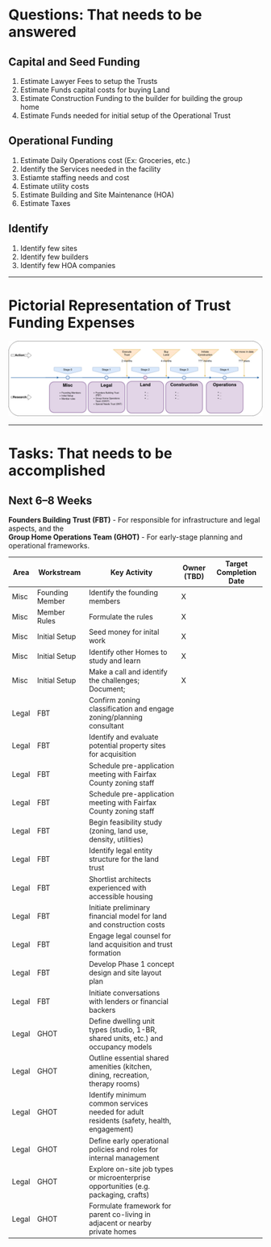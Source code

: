 
# Questions: That needs to be answered

## Capital and Seed Funding

1.  Estimate Lawyer Fees to setup the Trusts
2.  Estimate Funds capital costs for buying Land
3.  Estimate Construction Funding to the builder for building the group home
4.  Estimate Funds needed for initial setup of the Operational Trust

## Operational Funding

1.  Estimate Daily Operations cost (Ex: Groceries, etc.)
2.  Identify the Services needed in the facility
3.  Estiamte staffing needs and cost
4.  Estimate utility costs
5.  Estimate Building and Site Maintenance (HOA)
6.  Estimate Taxes

## Identify

1.  Identify few sites
2.  Identify few builders
3.  Identify few HOA companies

---
# Pictorial Representation of Trust Funding Expenses
![Project Timeline Sequence](images/Project_timeline_sequence-2.jpg)


---

# Tasks: That needs to be accomplished
## Next 6–8 Weeks

**Founders Building Trust (FBT)** - For responsible for infrastructure and legal aspects, and the \
**Group Home Operations Team (GHOT)** - For early-stage planning and operational frameworks.

| Area  | Workstream                     | Key Activity                                                                                         | Owner (TBD) | Target Completion Date |
|-------|-------------------------------|------------------------------------------------------------------------------------------------------|-------------|-------------------------|
| Misc| Founding Member | Identify the founding members                                 |  X |                         |
| Misc| Member Rules | Formulate the rules                                    | X |                         |
| Misc| Initial Setup | Seed money for inital work                                       | X |                         |
| Misc| Initial Setup | Identify other Homes to study and learn                                       | X |                         |
| Misc| Initial Setup | Make a call and identify the challenges; Document;                                       | X |                         |
| Legal| FBT  | Confirm zoning classification and engage zoning/planning consultant                                 |             |                         |
| Legal| FBT | Identify and evaluate potential property sites for acquisition                                       |             |                         |
| Legal| FBT | Schedule pre-application meeting with Fairfax County zoning staff                                    |             |                         |
| Legal| FBT | Schedule pre-application meeting with Fairfax County zoning staff                                    |             |                         |
| Legal| FBT | Begin feasibility study (zoning, land use, density, utilities)                                       |             |                         |
| Legal| FBT | Identify legal entity structure for the land trust                                                   |             |                         |
| Legal| FBT | Shortlist architects experienced with accessible housing                                              |             |                         |
| Legal| FBT | Initiate preliminary financial model for land and construction costs                                 |             |                         |
| Legal| FBT | Engage legal counsel for land acquisition and trust formation                                        |             |                         |
| Legal| FBT | Develop Phase 1 concept design and site layout plan                                                  |             |                         |
| Legal| FBT | Initiate conversations with lenders or financial backers                                             |             |                         |
| Legal| GHOT | Define dwelling unit types (studio, 1-BR, shared units, etc.) and occupancy models              |             |                         |
| Legal| GHOT | Outline essential shared amenities (kitchen, dining, recreation, therapy rooms)               |             |                         |
| Legal| GHOT | Identify minimum common services needed for adult residents (safety, health, engagement)      |             |                         |
| Legal| GHOT | Define early operational policies and roles for internal management                            |             |                         |
| Legal| GHOT | Explore on-site job types or microenterprise opportunities (e.g. packaging, crafts)            |             |                         |
| Legal| GHOT | Formulate framework for parent co-living in adjacent or nearby private homes                  |             |                         |
